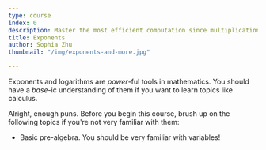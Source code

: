 ```yaml
---
type: course
index: 0
description: Master the most efficient computation since multiplication!
title: Exponents
author: Sophia Zhu
thumbnail: "/img/exponents-and-more.jpg"

---
```

Exponents and logarithms are *power*-ful tools in mathematics. You should have a *base*-ic understanding of them if you want to learn topics like calculus.

Alright, enough puns. Before you begin this course, brush up on the following topics if you're not very familiar with them:

- Basic pre-algebra. You should be very familiar with variables!
<!--stackedit_data:
eyJoaXN0b3J5IjpbLTIwMDE2NjM4MzgsMTA4NTAyOTU3NV19
-->